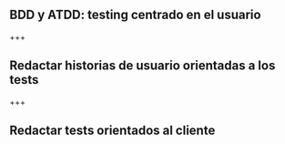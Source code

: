 ## BDD y ATDD: testing centrado en el usuario

+++

## Redactar historias de usuario orientadas a los tests

+++

## Redactar tests orientados al cliente
